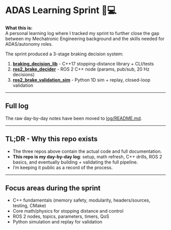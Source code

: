 # ADAS Learning Sprint 🚗💻

**What this is:**  
A personal learning log where I tracked my sprint to further close the gap between my Mechatronic Engineering background and the skills needed for ADAS/autonomy roles.  

The sprint produced a 3-stage braking decision system:  
1. **[braking_decision_lib](https://github.com/IvanMcCauley/braking_decision_lib)** - C++17 stopping-distance library + CLI/tests  
2. **[ros2_brake_decider](https://github.com/IvanMcCauley/ros2_brake_decider)** - ROS 2 C++ node (params, pub/sub, 20 Hz decisions)  
3. **[ros2_brake_validation_sim](https://github.com/IvanMcCauley/ros2_brake_validation_sim)** - Python 1D sim + replay, closed-loop validation  

---

## Full log
The raw day-by-day notes have been moved to [log/README.md](log/README.md).  

---

## TL;DR - Why this repo exists
- The three repos above contain the actual code and full documentation.  
- **This repo is my day-by-day log**: setup, math refresh, C++ drills, ROS 2 basics, and eventually building + validating the full pipeline.  
- I’m keeping it public as a record of the process.

---

## Focus areas during the sprint
- C++ fundamentals (memory safety, modularity, headers/sources, testing, CMake)  
- Core math/physics for stopping distance and control  
- ROS 2 nodes, topics, parameters, timers, QoS  
- Python simulation and replay for validation  


